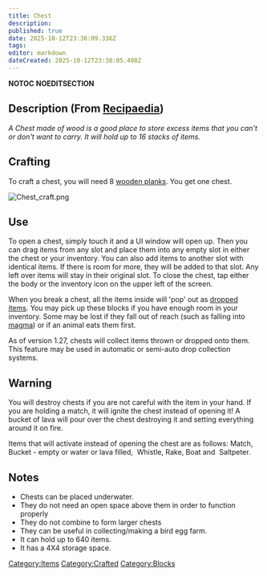 ```yaml
---
title: Chest
description: 
published: true
date: 2025-10-12T23:38:09.336Z
tags: 
editor: markdown
dateCreated: 2025-10-12T23:38:05.408Z
---
```


__NOTOC__ __NOEDITSECTION__

## Description (From [Recipaedia](.. "wikilink"))

*A Chest made of wood is a good place to store excess items that you
can't or don't want to carry. It will hold up to 16 stacks of items.*

## Crafting

To craft a chest, you will need 8 [wooden planks](planks "wikilink").
You get one chest. 

![Chest_craft.png](Chest_craft.png "Chest_craft.png")

## Use

To open a chest, simply touch it and a UI window will open up. Then you
can drag items from any slot and place them into any empty slot in
either the chest or your inventory. You can also add items to another
slot with identical items. If there is room for more, they will be added
to that slot. Any left over items will stay in their original slot. To
close the chest, tap either the body or the inventory icon on the upper
left of the screen.

When you break a chest, all the items inside will 'pop' out as [dropped
items](Dropped_Items "wikilink"). You may pick up these blocks if you
have enough room in your inventory. Some may be lost if they fall out of
reach (such as falling into [magma](magma "wikilink")) or if an animal
eats them first.

As of version 1.27, chests will collect items thrown or dropped onto
them. This feature may be used in automatic or semi-auto drop collection
systems. 

## Warning

You will destroy chests if you are not careful with the item in your
hand. If you are holding a match, it will ignite the chest instead of
opening it\! A bucket of lava will pour over the chest destroying it and
setting everything around it on fire.

Items that will activate instead of opening the chest are as follows:
Match,  Bucket - empty or water or lava filled,  Whistle, Rake, Boat
and  Saltpeter. 

## Notes

  - Chests can be placed underwater.
  - They do not need an open space above them in order to function
    properly
  - They do not combine to form larger chests
  - They can be useful in collecting/making a bird egg farm.
  - It can hold up to 640 items.
  - It has a 4X4 storage space.

[Category:Items](Category:Items "wikilink")
[Category:Crafted](Category:Crafted "wikilink")
[Category:Blocks](Category:Blocks "wikilink")